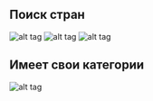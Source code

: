 
## Поиск стран
![alt tag](https://sun9-59.userapi.com/c857720/v857720067/ddc58/T603rMSF5II.jpg "screen")
![alt tag](https://sun9-42.userapi.com/c857720/v857720067/ddc4e/sF8MZnxiiZI.jpg "screen")
![alt tag](https://sun9-72.userapi.com/c857720/v857720067/ddc44/GS54yLEM3OE.jpg "screen")

## Имеет свои категории
![alt tag](https://sun9-52.userapi.com/c857224/v857224067/3bbbb/lumBjj7g8b0.jpg "screen")
